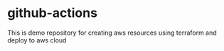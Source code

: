 # github-actions
This is demo repository for creating aws resources using terraform and deploy to aws cloud
